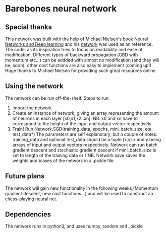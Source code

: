 # Barebones neural network
## Special thanks
This network was built with the help of Michael Nielsen's book [Neural Networks and Deep learning](http://neuralnetworksanddeeplearning.com/chap1.html) and his [network](https://github.com/mnielsen/neural-networks-and-deep-learning) was used as an reference.
The code, as its inspiration tries to focus on readability and ease of modification. Different types of backward propagation (GBD with momentum etc...) can be addded with almost no modification (and they will be, soon), other cost functions are also easy to implement (coming up!)
Huge thanks to Michael Nielsen for providing such great resources online.
## Using the network
The network can be run off-the-shelf.
Steps to run:
1. Import the network
2. Create an instance of network, giving an array representing the amount of neurons in each layer [x0,x1,x2..xn].
NB. x0 and xn have to correspond to the height of the input and output vector respectively
3. Train! Run Network.SGD(training_data, epochs, mini_batch_size, eta, test_data*)
The parameters are self explanotary, but a couple of notes:
training_data and optional test_data should be a tuple (x,y) x and y being arrays of input and output vectors respectively.
Network can run batch gradient descent and stochastic gradient descent if mini_batch_size is set to length of the training data or 1
NB. Network.save saves the weights and biases of the network in a .pickle file
## Future plans
The network will gain new functionality in the following weeks,(Momentum gradient descent, new cost functions...) and will be used to construct an chess-playing neural net.
## Dependencies
The network runs in python3, and uses numpy, random and _pickle
